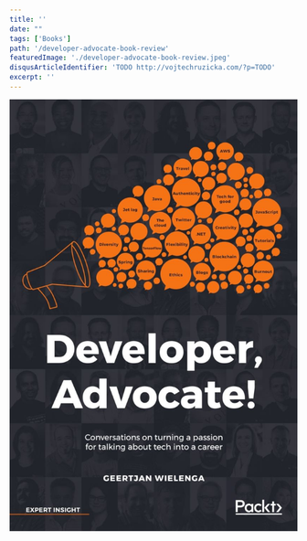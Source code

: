 ```yaml
---
title: ''
date: ""
tags: ['Books']
path: '/developer-advocate-book-review'
featuredImage: './developer-advocate-book-review.jpeg'
disqusArticleIdentifier: 'TODO http://vojtechruzicka.com/?p=TODO'
excerpt: ''
---
```


![Developer Advocate Book Review](./developer-advocate-book-review.jpeg)